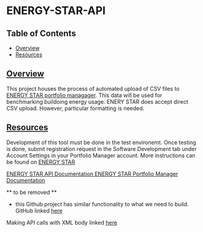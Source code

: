 # ENERGY-STAR-API

## Table of Contents 

* [Overview](#overview)
* [Resources](#resources)

## [Overview](#overview)

This project houses the process of automated upload of CSV files to [ENERGY STAR portfolio managager](https://portfoliomanager.energystar.gov). This data will be used for benchmarking buildoing energy usage. ENERY STAR does accept direct CSV upload. However, particular formatting is needed. 

## [Resources](#resources)

Development of this tool must be done in the test environemt. Once testing is done, submit registration request in the Software Development tab under Account Settings in your Portfolio Manager account. More instructions can be found on [ENERGY STAR](https://www.energystar.gov/buildings/resources_audience/service_product_providers/existing_buildings/benchmarking_clients//use_pm_web_services)

[ENERGY STAR API Documentation ENERGY STAR Portfolio Manager Documentation](https://portfoliomanager.energystar.gov/webservices/home)

** to be removed **
- this Github project has similar functionality to what we need to build. GitHub linked [here](https://github.com/BenchmarkDC/ENERGY-STAR-Web-Services)

Making API calls with XML body linked [here](https://www.ontestautomation.com/writing-tests-for-restful-apis-in-python-using-requests-part-3-working-with-xml/)


